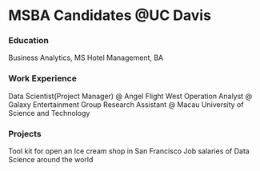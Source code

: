 # MSBA Candidates @UC Davis

### Education
Business Analytics, MS
Hotel Management, BA

### Work Experience
Data Scientist(Project Manager) @ Angel Flight West
Operation Analyst @ Galaxy Entertainment Group
Research Assistant @ Macau University of Science and Technology

### Projects
Tool kit for open an Ice cream shop in San Francisco
Job salaries of Data Science around the world
